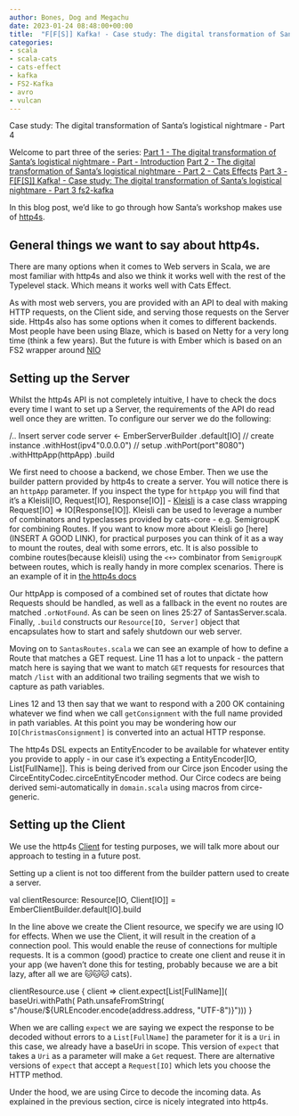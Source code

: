 ```yaml
---
author: Bones, Dog and Megachu
date: 2023-01-24 08:48:00+00:00
title:  "F[F[S]] Kafka! - Case study: The digital transformation of Santa's logistical nightmare - Part 3 fs2-kafka"
categories:
- scala
- scala-cats
- cats-effect
- kafka
- FS2-Kafka
- avro
- vulcan
---
```






Case study: The digital transformation of Santa’s logistical nightmare - Part 4

Welcome to part three of the series:
[Part 1 - The digital transformation of Santa’s logistical nightmare - Part - Introduction](https://functional-feline-society.github.io/2022/12/16/santas-logistical-nightmare-pt1/)
[Part 2 - The digital transformation of Santa’s logistical nightmare - Part 2 - Cats Effects](https://functional-feline-society.github.io/2022/12/22/io-part-2/)
[Part 3 - F[F[S]] Kafka! - Case study: The digital transformation of Santa’s logistical nightmare - Part 3 fs2-kafka](https://functional-feline-society.github.io/2023/01/24/fs2-kafka/)

In this blog post, we’d like to go through how Santa’s workshop makes use of [http4s]().


## General things we want to say about http4s.


There are many options when it comes to Web servers in Scala, we are most familiar with http4s and also we think it works well with the rest of the Typelevel stack. Which means it works well with Cats Effect.

As with most web servers, you are provided with an API to deal with making HTTP requests, on the Client side, and serving those requests on the Server side. 
Http4s also has some options when it comes to different backends. Most people have been using Blaze, which is based on Netty for a very long time (think a few years). But the future is with Ember which is based on an FS2 wrapper around [NIO](https://docs.oracle.com/en/java/javase/15/core/java-nio.html) 

## Setting up the Server

Whilst the http4s API is not completely intuitive, I have to check the docs every time I want to set up a Server, the requirements of the API do read well once they are written. To configure our server we do the following:

/.. Insert server code
server <- EmberServerBuilder
 .default[IO]              // create instance
 .withHost(ipv4"0.0.0.0")  // setup 
 .withPort(port"8080")
 .withHttpApp(httpApp)
 .build




We first need to choose a backend, we chose Ember. Then we use the builder pattern provided by http4s to create a server. You will notice there is an `httpApp` parameter. 
If you inspect the type for `httpApp` you will find that it’s a Kleisli[IO, Request[IO], Response[IO]] - [Kleisli](https://typelevel.org/cats/datatypes/kleisli.html) is a case class wrapping Request[IO] => IO[Response[IO]]. Kleisli can be used to leverage a number of combinators and typeclasses provided by cats-core - e.g. SemigroupK for combining Routes.
If you want to know more about Kleisli go [here](INSERT A GOOD LINK), for practical purposes you can think of it as a way to mount the routes, deal with some errors, etc. 
It is also possible to combine routes(because kleisli) using the `<+>` combinator from `SemigroupK` between routes, which is really handy in more complex scenarios. There is an example of it in [the http4s docs](https://http4s.org/v0.23/docs/service.html#running-your-service)

Our httpApp is composed of a combined set of routes that dictate how Requests should be handled, as well as a fallback in the event no routes are matched `.orNotFound`.  As can be seen on lines 25:27 of SantasServer.scala.
Finally, `.build` constructs our `Resource[IO, Server]` object that encapsulates how to start and safely shutdown our web server.


Moving on to `SantasRoutes.scala` we can see an example of how to define a Route that matches a GET request. Line 11 has a lot to unpack - the pattern match here is saying that we want to match `GET` requests for resources that match `/list` with an additional two trailing segments that we wish to capture as path variables.

Lines 12 and 13 then say that we want to respond with a 200 OK containing whatever we find when we call `getConsignment` with the full name provided in path variables.
At this point you may be wondering how our `IO[ChristmasConsignment]` is converted into an actual HTTP response.

The http4s DSL expects an EntityEncoder to be available for whatever entity you provide to apply - in our case it’s expecting a EntityEncoder[IO, List[FullName]]. This is being derived from our Circe json Encoder using the CirceEntityCodec.circeEntityEncoder method. Our Circe codecs are being derived semi-automatically in `domain.scala` using macros from circe-generic. 
## Setting up the Client

We use the http4s [Client](https://http4s.org/v0.23/docs/client.html) for testing purposes, we will talk more about our approach to testing in a future post.

Setting up a client is not too different from the builder pattern used to create a server. 

val clientResource: Resource[IO, Client[IO]] = EmberClientBuilder.default[IO].build


In the line above we create the Client resource, we specify we are using IO for effects. When we use the Client, it will result in the creation of a connection pool. This would enable the reuse of connections for multiple requests. It is a common (good) practice to create one client and reuse it in your app (we haven’t done this for testing, probably because we are a bit lazy, after all we are 🐱🐱🐱 cats).


clientResource.use { client =>
 client.expect[List[FullName]](
   baseUri.withPath(
     Path.unsafeFromString(
       s"/house/${URLEncoder.encode(address.address, "UTF-8")}")))
}

When we are calling `expect` we are saying we expect the response to be decoded without errors to a `List[FullName]`  the parameter for it is a `Uri` in this case, we already have a baseUri in scope. This version of `expect` that takes a `Uri` as a parameter will make a `Get` request. There are alternative versions of `expect` that accept a `Request[IO]` which lets you choose the HTTP method.

Under the hood, we are using Circe to decode the incoming data. As explained in the previous section, circe is nicely integrated into http4s. 




